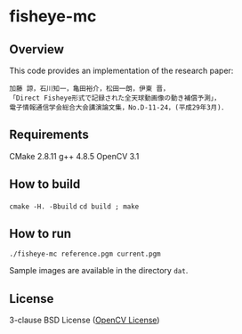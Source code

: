 # fisheye-mc

## Overview
This code provides an implementation of the research paper:

```
加藤 諒，石川知一，亀田裕介，松田一朗，伊東 晋，
「Direct Fisheye形式で記録された全天球動画像の動き補償予測」，
電子情報通信学会総合大会講演論文集，No.D-11-24，(平成29年3月)．
```

## Requirements
CMake 2.8.11
g++ 4.8.5
OpenCV 3.1

## How to build
`cmake -H. -Bbuild`
`cd build ; make`

## How to run
`./fisheye-mc reference.pgm current.pgm`

Sample images are available in the directory `dat`.

## License
3-clause BSD License
([OpenCV License](http://opencv.org/license.html))
